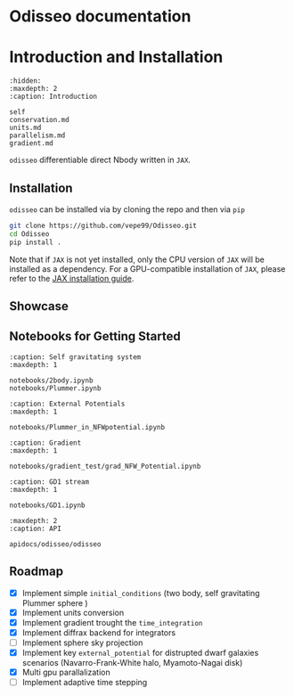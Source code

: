 Odisseo documentation
=====================

# Introduction and Installation

```{toctree}
:hidden:
:maxdepth: 2
:caption: Introduction

self
conservation.md
units.md
parallelism.md
gradient.md
```

`odisseo` differentiable direct Nbody written in `JAX`.


## Installation

`odisseo` can be installed via by cloning the repo and then via `pip`

```bash
git clone https://github.com/vepe99/Odisseo.git
cd Odisseo
pip install .
```

Note that if `JAX` is not yet installed, only the CPU version of `JAX` will be installed
as a dependency. For a GPU-compatible installation of `JAX`, please refer to the
[JAX installation guide](https://jax.readthedocs.io/en/latest/installation.html).


## Showcase

## Notebooks for Getting Started

```{toctree}
:caption: Self gravitating system
:maxdepth: 1

notebooks/2body.ipynb
notebooks/Plummer.ipynb
```

```{toctree}
:caption: External Potentials
:maxdepth: 1

notebooks/Plummer_in_NFWpotential.ipynb
```

```{toctree}
:caption: Gradient
:maxdepth: 1

notebooks/gradient_test/grad_NFW_Potential.ipynb
```

```{toctree}
:caption: GD1 stream
:maxdepth: 1

notebooks/GD1.ipynb
```

```{toctree}
:maxdepth: 2
:caption: API 

apidocs/odisseo/odisseo

```

## Roadmap

- [x] Implement simple `initial_conditions` (two body, self gravitating Plummer sphere )
- [x] Implement units conversion
- [x] Implement gradient trought the `time_integration` 
- [x] Implement diffrax backend for integrators
- [ ] Implement sphere sky projection
- [x] Implement key `external_potential` for distrupted dwarf galaxies scenarios (Navarro-Frank-White halo, Myamoto-Nagai disk)
- [x] Multi gpu parallalization
- [ ] Implement adaptive time stepping
